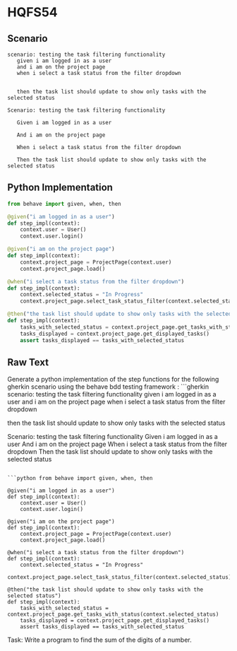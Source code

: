 # HQFS54
## Scenario
```gherkin
scenario: testing the task filtering functionality 
   given i am logged in as a user 
   and i am on the project page 
   when i select a task status from the filter dropdown


   then the task list should update to show only tasks with the selected status

Scenario: testing the task filtering functionality

   Given i am logged in as a user

   And i am on the project page

   When i select a task status from the filter dropdown

   Then the task list should update to show only tasks with the selected status
```


## Python Implementation
```python
from behave import given, when, then

@given("i am logged in as a user")
def step_impl(context):
    context.user = User()
    context.user.login()

@given("i am on the project page")
def step_impl(context):
    context.project_page = ProjectPage(context.user)
    context.project_page.load()

@when("i select a task status from the filter dropdown")
def step_impl(context):
    context.selected_status = "In Progress"
    context.project_page.select_task_status_filter(context.selected_status)

@then("the task list should update to show only tasks with the selected status")
def step_impl(context):
    tasks_with_selected_status = context.project_page.get_tasks_with_status(context.selected_status)
    tasks_displayed = context.project_page.get_displayed_tasks()
    assert tasks_displayed == tasks_with_selected_status
```


## Raw Text
Generate a python implementation of the step functions for the following gherkin scenario using the behave bdd testing framework : ```gherkin scenario: testing the task filtering functionality given i am logged in as a user and i am on the project page when i select a task status from the filter dropdown

then the task list should update to show only tasks with the selected status

Scenario: testing the task filtering functionality
Given i am logged in as a user
And i am on the project page
When i select a task status from the filter dropdown
Then the task list should update to show only tasks with the selected status
```

```python from behave import given, when, then

@given("i am logged in as a user")
def step_impl(context):
    context.user = User()
    context.user.login()

@given("i am on the project page")
def step_impl(context):
    context.project_page = ProjectPage(context.user)
    context.project_page.load()

@when("i select a task status from the filter dropdown")
def step_impl(context):
    context.selected_status = "In Progress"
    context.project_page.select_task_status_filter(context.selected_status)

@then("the task list should update to show only tasks with the selected status")
def step_impl(context):
    tasks_with_selected_status = context.project_page.get_tasks_with_status(context.selected_status)
    tasks_displayed = context.project_page.get_displayed_tasks()
    assert tasks_displayed == tasks_with_selected_status
```

Task: Write a program to find the sum of the digits of a number.
